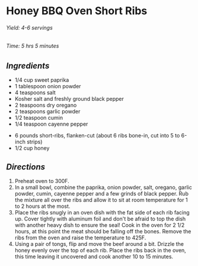 # Honey BBQ Oven Short Ribs

###### Yield:  4-6 servings
###### Time:   5 hrs 5 minutes

##   *Ingredients*
- 1/4 cup sweet paprika
- 1 tablespoon onion powder
- 4 teaspoons salt
- Kosher salt and freshly ground black pepper
- 2 teaspoons dry oregano
- 2 teaspoons garlic powder
- 1/2 teaspoon cumin
- 1/4 teaspoon cayenne pepper
<!--  -->
- 6 pounds short-ribs, flanken-cut (about 6 ribs bone-in, cut into 5 to 6-inch strips)
- 1/2 cup honey

## *Directions*
1. Preheat oven to 300F.
2. In a small bowl, combine the paprika, onion powder, salt, oregano, garlic powder, cumin,
cayenne pepper and a few grinds of black pepper. Rub the mixture all over the ribs and allow it to 
sit at room temperature for 1 to 2 hours at the most.
3. Place the ribs snugly in an oven dish with the fat side of each rib facing up. Cover tightly with 
aluminum foil and don't be afraid to top the dish with another heavy dish to ensure the seal! 
Cook in the oven for 2 1/2 hours, at this point the meat should be falling off the bones. 
Remove the ribs from the oven and raise the temperature to 425F.
4. Using a pair of tongs, flip and move the beef around a bit. Drizzle the honey evenly over 
the top of each rib. Place the ribs back in the oven, this time leaving it uncovered and 
cook another 10 to 15 minutes.